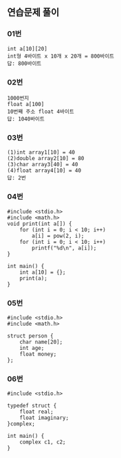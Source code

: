 ## 연습문제 풀이

### 01번
```
int a[10][20]
int형 4바이트 x 10개 x 20개 = 800바이트
답: 800바이트
```

### 02번
```
1000번지
float a[100] 
10번째 주소 float 4바이트
답: 1040바이트
```

### 03번
```
(1)int array1[10] = 40
(2)double array2[10] = 80
(3)char array3[40] = 40
(4)float array4[10] = 40
답: 2번
```

### 04번
```
#include <stdio.h>
#include <math.h>
void print(int a[]) {
	for (int i = 0; i < 10; i++)
		a[i] = pow(2, i);
	for (int i = 0; i < 10; i++)
		printf("%d\n", a[i]);
}

int main() {
	int a[10] = {};
	print(a);
}
```
### 05번
```
#include <stdio.h>
#include <math.h>

struct person {
	char name[20];
	int age;
	float money;
};
```
### 06번
```
#include <stdio.h>

typedef struct {
	float real;
	float imaginary;
}complex;

int main() {
	complex c1, c2;
}
```

